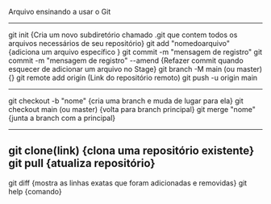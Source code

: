 Arquivo ensinando a usar o Git

---------------------------------------------------------------------------------------
git init {Cria um novo subdiretório chamado .git que contem todos os arquivos necessários de seu repositório}
git add "nomedoarquivo" {adiciona um arquivo específico }
git commit -m "mensagem de registro"
git commit -m "mensagem de registro" --amend {Refazer commit quando esquecer de adicionar um arquivo no Stage}
git branch -M main (ou master) {}
git remote add origin (Link do repositório remoto)
git push -u origin main

---------------------------------------------------------------------------------------
git checkout -b "nome" {cria uma branch e muda de lugar para ela}
git checkout main (ou master) {volta para branch principal}
git merge "nome" {junta a branch com a principal}

---------------------------------------------------------------------------------------
git clone(link) {clona uma repositório existente}
git pull {atualiza repositório}
---------------------------------------------------------------------------------------
git diff {mostra as linhas exatas que foram adicionadas e removidas}
git help {comando}
